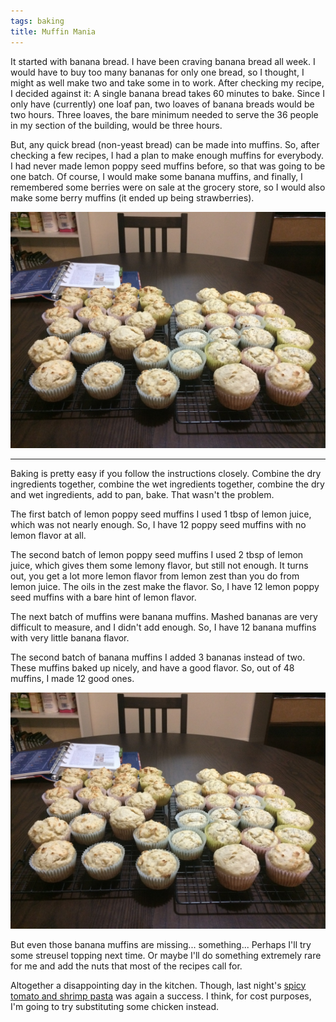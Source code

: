 ```yaml
---
tags: baking
title: Muffin Mania
---
```


It started with banana bread. I have been craving banana bread all week. I
would have to buy too many bananas for only one bread, so I thought, I might as
well make two and take some in to work. After checking my recipe, I decided
against it: A single banana bread takes 60 minutes to bake. Since I only have
(currently) one loaf pan, two loaves of banana breads would be two hours. Three
loaves, the bare minimum needed to serve the 36 people in my section of the
building, would be three hours.

But, any quick bread (non-yeast bread) can be made into muffins. So, after
checking a few recipes, I had a plan to make enough muffins for everybody. I
had never made lemon poppy seed muffins before, so that was going to be one
batch. Of course, I would make some banana muffins, and finally, I remembered
some berries were on sale at the grocery store, so I would also make some berry
muffins (it ended up being strawberries).

![](all-the-muffins.jpg)

---

Baking is pretty easy if you follow the instructions closely. Combine the dry
ingredients together, combine the wet ingredients together, combine the dry
and wet ingredients, add to pan, bake. That wasn't the problem.

The first batch of lemon poppy seed muffins I used 1 tbsp of lemon juice, which
was not nearly enough. So, I have 12 poppy seed muffins with no lemon flavor at
all.

The second batch of lemon poppy seed muffins I used 2 tbsp of lemon juice,
which gives them some lemony flavor, but still not enough. It turns out, you
get a lot more lemon flavor from lemon zest than you do from lemon juice. The
oils in the zest make the flavor. So, I have 12 lemon poppy seed muffins with
a bare hint of lemon flavor.

The next batch of muffins were banana muffins. Mashed bananas are very
difficult to measure, and I didn't add enough. So, I have 12 banana muffins
with very little banana flavor.

The second batch of banana muffins I added 3 bananas instead of two. These
muffins baked up nicely, and have a good flavor. So, out of 48 muffins, I
made 12 good ones.

![](the-only-good-muffins.jpg)

But even those banana muffins are missing... something... Perhaps I'll try
some streusel topping next time. Or maybe I'll do something extremely rare
for me and add the nuts that most of the recipes call for.

Altogether a disappointing day in the kitchen. Though, last night's [spicy
tomato and shrimp pasta](/blog/2015/01/08/spicy-tomato-and-shrimp-pasta)
was again a success. I think, for cost purposes, I'm going to try substituting
some chicken instead.
